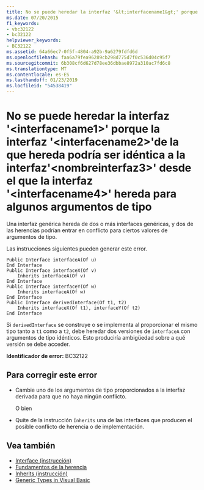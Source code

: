```yaml
---
title: No se puede heredar la interfaz '&lt;interfacename1&gt;' porque la interfaz '&lt;interfacename2&gt;'de la que hereda podría ser idéntica a la interfaz'&lt;nombreinterfaz3&gt;' desde el que la interfaz '&lt;interfacename4&gt;' hereda para algunos argumentos de tipo
ms.date: 07/20/2015
f1_keywords:
- vbc32122
- bc32122
helpviewer_keywords:
- BC32122
ms.assetid: 64a66ec7-0f5f-4804-a92b-9a6279fdfd6d
ms.openlocfilehash: faa6a79fea96289cb298d775d7f0c536d04c95f7
ms.sourcegitcommit: 6b308cf6d627d78ee36dbbae8972a310ac7fd6c8
ms.translationtype: MT
ms.contentlocale: es-ES
ms.lasthandoff: 01/23/2019
ms.locfileid: "54538419"
---
```

# <a name="cannot-inherit-interface-ltinterfacename1gt-because-the-interface-ltinterfacename2gt-from-which-it-inherits-could-be-identical-to-interface-ltinterfacename3gt-from-which-the-interface-ltinterfacename4gt-inherits-for-some-type-arguments"></a>No se puede heredar la interfaz '&lt;interfacename1&gt;' porque la interfaz '&lt;interfacename2&gt;'de la que hereda podría ser idéntica a la interfaz'&lt;nombreinterfaz3&gt;' desde el que la interfaz '&lt;interfacename4&gt;' hereda para algunos argumentos de tipo
Una interfaz genérica hereda de dos o más interfaces genéricas, y dos de las herencias podrían entrar en conflicto para ciertos valores de argumentos de tipo.  
  
 Las instrucciones siguientes pueden generar este error.  
  
```  
Public Interface interfaceA(Of u)  
End Interface  
Public Interface interfaceX(Of v)  
    Inherits interfaceA(Of v)  
End Interface  
Public Interface interfaceY(Of w)  
    Inherits interfaceA(Of w)  
End Interface  
Public Interface derivedInterface(Of t1, t2)  
    Inherits interfaceX(Of t1), interfaceY(Of t2)  
End Interface  
```  
  
 Si `derivedInterface` se construye o se implementa al proporcionar el mismo tipo tanto a `t1` como a `t2`, debe heredar dos versiones de `interfaceA` con argumentos de tipo idénticos. Esto produciría ambigüedad sobre a qué versión se debe acceder.  
  
 **Identificador de error:** BC32122  
  
## <a name="to-correct-this-error"></a>Para corregir este error  
  
-   Cambie uno de los argumentos de tipo proporcionados a la interfaz derivada para que no haya ningún conflicto.  
  
     O bien  
  
-   Quite de la instrucción `Inherits` una de las interfaces que producen el posible conflicto de herencia o de implementación.  
  
## <a name="see-also"></a>Vea también

- [Interface (instrucción)](../../visual-basic/language-reference/statements/interface-statement.md)
- [Fundamentos de la herencia](../../visual-basic/programming-guide/language-features/objects-and-classes/inheritance-basics.md)
- [Inherits (instrucción)](../../visual-basic/language-reference/statements/inherits-statement.md)
- [Generic Types in Visual Basic](../../visual-basic/programming-guide/language-features/data-types/generic-types.md)
